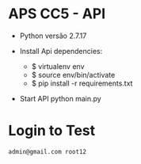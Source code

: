 # APS CC5 - API

- Python versão 2.7.17

- Install Api dependencies:
    - $ virtualenv env
    - $ source env/bin/activate
    - $ pip install -r requirements.txt

- Start API
    python main.py

# Login to Test
    admin@gmail.com root12

